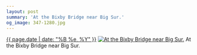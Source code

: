 ```yaml
---
layout: post
summary: 'At the Bixby Bridge near Big Sur.'
og_image: 347-1280.jpg
---
```


<p>
  <time><a href="/347">{{ page.date | date: "%B %e, %Y" }}</a></time>
  <a href="/347"><img src="{{ site.assets_url }}/347-640.jpg" srcset="{{ site.assets_url }}/347-1280.jpg 1280w, {{ site.assets_url }}/347-960.jpg 960w, {{ site.assets_url }}/347-640.jpg 640w, {{ site.assets_url }}/347-320.jpg 320w" sizes="(min-width: 700px) 50vw, calc(100vw - 2rem)" alt="At the Bixby Bridge near Big Sur." /></a>
  <span>At the Bixby Bridge near Big Sur.</span>
</p>
